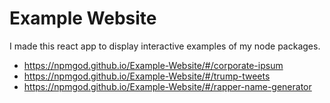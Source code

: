 # Example Website

I made this react app to display interactive examples of my node packages.

* https://npmgod.github.io/Example-Website/#/corporate-ipsum
* https://npmgod.github.io/Example-Website/#/trump-tweets
* https://npmgod.github.io/Example-Website/#/rapper-name-generator
